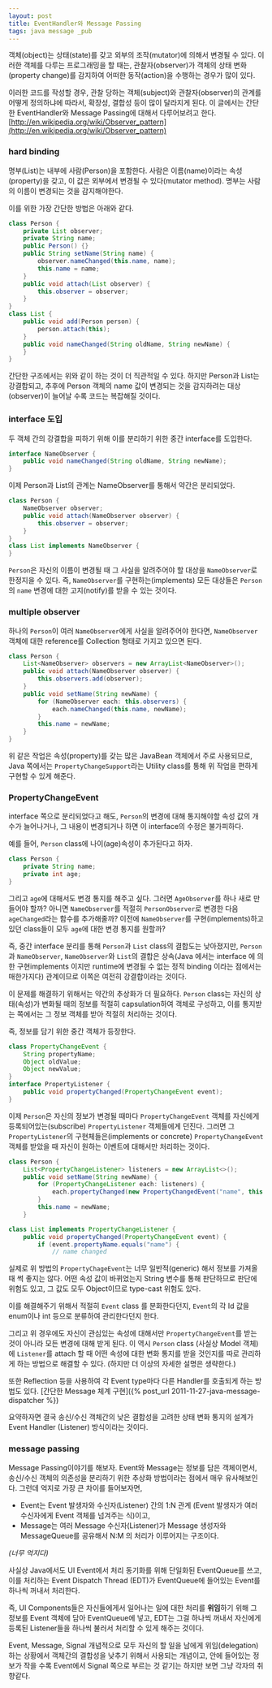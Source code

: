 ```yaml
---
layout: post
title: EventHandler와 Message Passing
tags: java message _pub
---
```


객체(object)는 상태(state)를 갖고 외부의 조작(mutator)에 의해서 변경될 수 있다.
이러한 객체를 다루는 프로그래밍을 할 때는, 관찰자(observer)가 객체의 상태 변화(property change)를 감지하여 어떠한 동작(action)을 수행하는 경우가 많이 있다.

이러한 코드를 작성할 경우, 관찰 당하는 객체(subject)와 관찰자(observer)의 관계를 어떻게 정의하냐에 따라서, 확장성, 결합성 등이 많이 달라지게 된다. 이 글에서는 간단한 EventHandler와 Message Passing에 대해서 다루어보려고 한다.  
[http://en.wikipedia.org/wiki/Observer_pattern](http://en.wikipedia.org/wiki/Observer_pattern)

### hard binding ###

명부(List)는 내부에 사람(Person)을 포함한다. 사람은 이름(name)이라는 속성(property)을 갖고, 이 값은 외부에서 변경될 수 있다(mutator method). 명부는 사람의 이름이 변경되는 것을 감지해야한다.

이를 위한 가장 간단한 방법은 아래와 같다.

```java
class Person {
    private List observer;
    private String name;
    public Person() {}
    public String setName(String name) {
        observer.nameChanged(this.name, name);
        this.name = name;
    }
    public void attach(List observer) {
        this.observer = observer;
    }
}
class List {
    public void add(Person person) {
        person.attach(this);
    }
    public void nameChanged(String oldName, String newName) {
    }
}
```

간단한 구조에서는 위와 같이 하는 것이 더 직관적일 수 있다. 하지만 Person과 List는 강결합되고, 추후에 Person 객체의 name 값이 변경되는 것을 감지하려는 대상(observer)이 늘어날 수록 코드는 복잡해질 것이다.

### interface 도입 ###

두 객체 간의 강결합을 피하기 위해 이를 분리하기 위한 중간 interface를 도입한다.

```java
interface NameObserver {
    public void nameChanged(String oldName, String newName);
}
```

이제 Person과 List의 관계는 NameObserver를 통해서 약간은 분리되었다.

```java
class Person {
    NameObserver observer;
    public void attach(NameObserver observer) {
        this.observer = observer;
    }
}
class List implements NameObserver {
}
```

`Person`은 자신의 이름이 변경될 때 그 사실을 알려주어야 할 대상을 `NameObserver`로 한정지을 수 있다. 즉, `NameObserver`를 구현하는(implements) 모든 대상들은 `Person`의 `name` 변경에 대한 고지(notify)를 받을 수 있는 것이다.

### multiple observer ###

하나의 `Person`이 여러 `NameObserver`에게 사실을 알려주어야 한다면, `NameObserver` 객체에 대한 reference를 Collection 형태로 가지고 있으면 된다.

```java
class Person {
    List<NameObserver> observers = new ArrayList<NameObserver>();
    public void attach(NameObserver observer) {
        this.observers.add(observer);
    }
    public void setName(String newName) {
        for (NameObserver each: this.observers) {
            each.nameChanged(this.name, newName);
        }
        this.name = newName;
    }
}
```

위 같은 작업은 속성(property)를 갖는 많은 JavaBean 객체에서 주로 사용되므로, Java 쪽에서는 `PropertyChangeSupport`라는 Utility class를 통해 위 작업을 편하게 구현할 수 있게 해준다.

### PropertyChangeEvent ###

interface 쪽으로 분리되었다고 해도, `Person`의 변경에 대해 통지해야할 속성 값의 개수가 늘어나거나, 그 내용이 변경되거나 하면 이 interface의 수정은 불가피하다.

예를 들어, `Person` class에 나이(age)속성이 추가된다고 하자.

```java
class Person {
    private String name;
    private int age;
}
```

그리고 `age`에 대해서도 변경 통지를 해주고 싶다. 그러면 `AgeObserver`를 하나 새로 만들어야 할까? 아니면 `NameObserver`를 적절히 `PersonObserver`로 변경한 다음 `ageChanged`라는 함수를 추가해줄까? 이전에 `NameObserver`를 구현(implements)하고 있던 class들이 모두 `age`에 대한 변경 통지를 원할까?

즉, 중간 interface 분리를 통해 `Person`과 `List` class의 결합도는 낮아졌지만, `Person`과 `NameObserver`, `NameObserver`와 `List`의 결합은 상속(Java 에서는 interface 에 의한 구현implements 이지만 runtime에 변경될 수 없는 정적 binding 이라는 점에서는 매한가지다) 관계이므로 이쪽은 여전히 강결합이라는 것이다.

이 문제를 해결하기 위해서는 약간의 추상화가 더 필요하다.
`Person` class는 자신의 상태(속성)가 변화될 때의 정보를 적절히 capsulation하여 객체로 구성하고, 이를 통지받는 쪽에서는 그 정보 객체를 받아 적절히 처리하는 것이다.

즉, 정보를 담기 위한 중간 객체가 등장한다.

```java
class PropertyChangeEvent {
    String propertyName;
    Object oldValue;
    Object newValue;
}
interface PropertyListener {
    public void propertyChanged(PropertyChangeEvent event);
}
```

이제 `Person`은 자신의 정보가 변경될 때마다 `PropertyChangeEvent` 객체를 자신에게 등록되어있는(subscribe) `PropertyListener` 객체들에게 던진다. 그러면 그 `PropertyListener`의 구현체들은(implements or concrete) `PropertyChangeEvent` 객체를 받았을 때 자신이 원하는 이벤트에 대해서만 처리하는 것이다.

```java
class Person {
    List<PropertyChangeListener> listeners = new ArrayList<>();
    public void setName(String newName) {
        for (PropertyChangeListener each: listeners) {
            each.propertyChanged(new PropertyChangedEvent("name", this.name, newName));
        }
        this.name = newName;
    }
```

```java
class List implements PropertyChangeListener {
    public void propertyChanged(PropertyChangeEvent event) {
        if (event.propertyName.equals("name") {
            // name changed
```

실제로 위 방법의 `PropertyChageEvent`는 너무 일반적(generic) 해서 정보를 가져올 때 썩 좋지는 않다. 어떤 속성 값이 바뀌었는지 String 변수를 통해 판단하므로 판단에 위험도 있고, 그 값도 모두 Object이므로 type-cast 위험도 있다.

이를 해결해주기 위해서 적절히 `Event` class 를 분화한다던지, `Event`의 각 Id 값을 enum이나 int 등으로 분류하여 관리한다던지 한다.

그리고 위 경우에도 자신이 관심있는 속성에 대해서만 `PropertyChangeEvent`를 받는 것이 아니라 모든 변경에 대해 받게 된다. 이 역시 `Person` class (사실상 Model 객체)에 `Listener`를 attach 할 때 어떤 속성에 대한 변화 통지를 받을 것인지를 따로 관리하게 하는 방법으로 해결할 수 있다.
(하지만 더 이상의 자세한 설명은 생략한다.)

또한 Reflection 등을 사용하여 각 Event type마다 다른 Handler를 호출되게 하는 방법도 있다. [간단한 Message 체계 구현]({% post_url 2011-11-27-java-message-dispatcher %})


요약하자면 결국 송신/수신 객체간의 낮은 결합성을 고려한 상태 변화 통지의 설계가 Event Handler (Listener) 방식이라는 것이다.

### message passing ###

Message Passing이야기를 해보자.
Event와 Message는 정보를 담은 객체이면서, 송신/수신 객체의 의존성을 분리하기 위한 추상화 방법이라는 점에서 매우 유사해보인다. 그런데 억지로 가장 큰 차이를 들어보자면,

* Event는 Event 발생자와 수신자(Listener) 간의 1:N 관계 (Event 발생자가 여러 수신자에게 Event 객체를 넘겨주는 식)이고,
* Message는 여러 Message 수신자(Listener)가 Message 생성자와 MessageQueue를 공유해서 N:M 의 처리가 이루어지는 구조이다.

*(너무 억지다)*

사실상 Java에서도 UI Event에서 처리 동기화를 위해 단일화된 EventQueue를 쓰고, 이를 처리하는 Event Dispatch Thread (EDT)가 EventQueue에 들어있는 Event를 하나씩 꺼내서 처리한다.

즉, UI Components들은 자신들에게서 일어나는 일에 대한 처리를 **위임**하기 위해 그 정보를 Event 객체에 담아 EventQueue에 넣고, EDT는 그걸 하나씩 꺼내서 자신에게 등록된 Listener들을 하나씩 불러서 처리할 수 있게 해주는 것이다.

Event, Message, Signal 개념적으로 모두 자신의 할 일을 남에게 위임(delegation) 하는 상황에서 객체간의 결합성을 낮추기 위해서 사용되는 개념이고, 안에 들어있는 정보가 작을 수록 Event에서 Signal 쪽으로 부르는 것 같기는 하지만 보면 그냥 각자의 취향같다.
